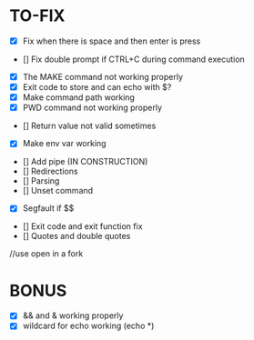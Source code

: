 # TO-FIX

- [x] Fix when there is space and then enter is press
- [] Fix double prompt if CTRL+C during command execution
- [x] The MAKE command not working properly
- [x] Exit code to store and can echo with $?
- [x] Make command path working
- [x] PWD command not working properly
- [] Return value not valid sometimes
- [x] Make env var working
- [] Add pipe (IN CONSTRUCTION)
- [] Redirections
- [] Parsing
- [] Unset command
- [x] Segfault if $$
- [] Exit code and exit function fix 
- [] Quotes and double quotes

//use open in a fork

# BONUS

- [x] && and & working properly
- [x] wildcard for echo working (echo *)
